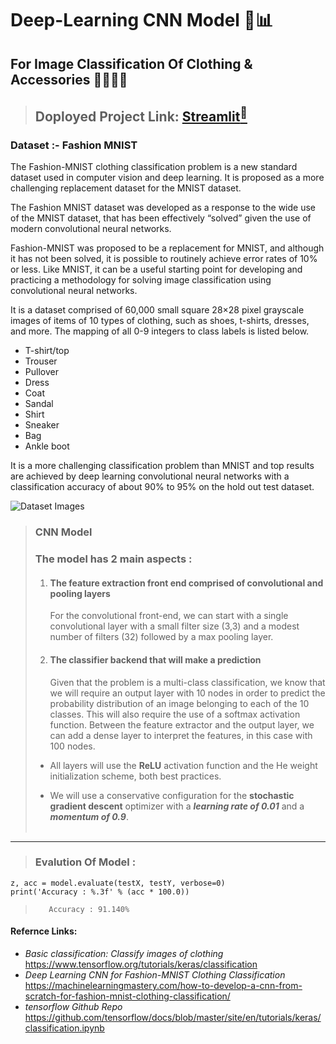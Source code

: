 # Deep-Learning CNN Model 🤖📊
## For Image Classification Of Clothing & Accessories 👕👖👟👜

> ## Doployed Project Link: [Streamlit<sup>🔗</sup>](https://image-classification-deep-learning-project-uci44sbugdzmpx5zgoz.streamlit.app/)

### Dataset \:- Fashion MNIST
The Fashion-MNIST clothing classification problem is a new standard dataset used in computer vision and deep learning. It is proposed as a more challenging replacement dataset for the MNIST dataset.

The Fashion MNIST dataset was developed as a response to the wide use of the MNIST dataset, that has been effectively “solved” given the use of modern convolutional neural networks.

Fashion-MNIST was proposed to be a replacement for MNIST, and although it has not been solved, it is possible to routinely achieve error rates of 10% or less. Like MNIST, it can be a useful starting point for developing and practicing a methodology for solving image classification using convolutional neural networks.

It is a dataset comprised of 60,000 small square 28×28 pixel grayscale images of items of 10 types of clothing, such as shoes, t-shirts, dresses, and more. The mapping of all 0-9 integers to class labels is listed below.

- T-shirt/top
- Trouser
- Pullover
- Dress
- Coat
- Sandal
- Shirt
- Sneaker
- Bag
- Ankle boot

It is a more challenging classification problem than MNIST and top results are achieved by deep learning convolutional neural networks with a classification accuracy of about 90% to 95% on the hold out test dataset.

![Dataset Images](https://camo.githubusercontent.com/b81b12294aa4a22806429872eafbc0398d09e9e07adf85ade70d68f57efad46b/68747470733a2f2f74656e736f72666c6f772e6f72672f696d616765732f66617368696f6e2d6d6e6973742d7370726974652e706e67)


> ### CNN Model
> ### The model has 2 main aspects : 
> 1. #### The feature extraction front end comprised of convolutional and pooling layers
>       For the convolutional front-end, we can start with a single convolutional layer with a small filter size (3,3) and a modest number of filters (32) followed by a max pooling layer.
> 
> 2. #### The classifier backend that will make a prediction
>       Given that the problem is a multi-class classification, we know that we will require an output layer with 10 nodes in order to predict the probability distribution of an image belonging to each of the 10 classes. This will also require the use of a softmax activation function. Between the feature extractor and the output layer, we can add a dense layer to interpret the features, in this case with 100 nodes.
>
> - All layers will use the **ReLU** activation function and the He weight initialization scheme, both best practices.
>
> - We will use a conservative configuration for the **stochastic gradient descent** optimizer with a **_learning rate of 0.01_** and a **_momentum of 0.9_**. <br><br>
---
> ### Evalution Of Model :
```
z, acc = model.evaluate(testX, testY, verbose=0)
print('Accuracy : %.3f' % (acc * 100.0))
```
>        Accuracy : 91.140%


#### Refernce Links:
- *Basic classification: Classify images of clothing* <https://www.tensorflow.org/tutorials/keras/classification>
- *Deep Learning CNN for Fashion-MNIST Clothing Classification* <https://machinelearningmastery.com/how-to-develop-a-cnn-from-scratch-for-fashion-mnist-clothing-classification/>
- *tensorflow Github Repo* <https://github.com/tensorflow/docs/blob/master/site/en/tutorials/keras/classification.ipynb>
